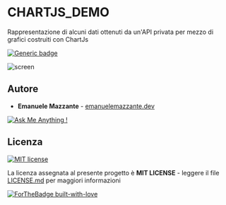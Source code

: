 # CHARTJS_DEMO
Rappresentazione di alcuni dati ottenuti da un'API privata per mezzo di grafici costruiti con ChartJs

[![Generic badge](https://img.shields.io/badge/LIVEDEMO-QUI-<COLOR>.svg)](https://emanuelemazzante.dev/demo/chart/)

![screen](../master/art/demo_screen.png)

## Autore

* **Emanuele Mazzante** - [emanuelemazzante.dev](https://emanuelemazzante.dev) 

[![Ask Me Anything !](https://img.shields.io/badge/Ask%20me-anything-1abc9c.svg)](mailto:ciao@emanuelemazzante.dev)

## Licenza

[![MIT license](https://img.shields.io/badge/License-MIT-blue.svg)](https://lbesson.mit-license.org/)

La licenza assegnata al presente progetto è **MIT LICENSE** - leggere il file [LICENSE.md](LICENSE.md) per maggiori informazioni

[![ForTheBadge built-with-love](http://ForTheBadge.com/images/badges/built-with-love.svg)](https://emanuelemazzante.dev/)
